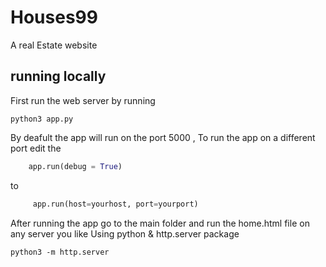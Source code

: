 # Houses99
A real Estate website 
## running locally 
First run the web server by running 
```
python3 app.py 
```
By deafult the app will run on the port 5000 , To run the app on a different port edit the 
```python
    app.run(debug = True)
```
to 
```python
     app.run(host=yourhost, port=yourport)
```
After running the app go to the main folder and run the home.html file on any server you like 
Using python & http.server package 
```
python3 -m http.server
```

